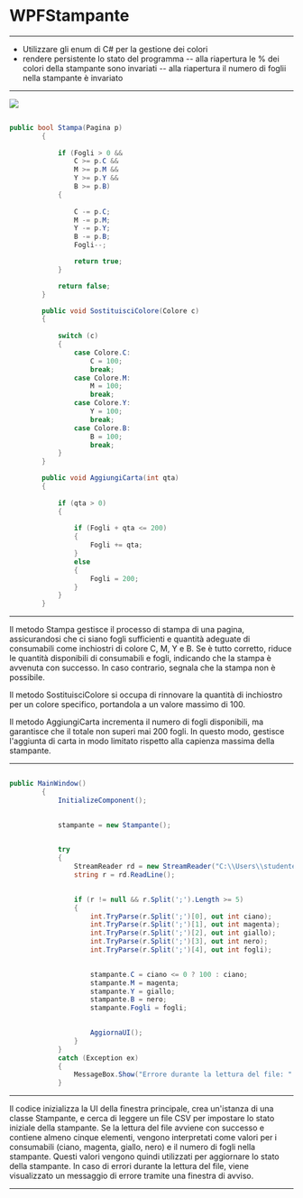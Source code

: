 # WPFStampante
***
- Utilizzare gli enum di C# per la gestione dei colori
- rendere persistente lo stato del programma
  -- alla riapertura le % dei colori della stampante sono invariati
  -- alla riapertura il numero di foglii nella stampante è invariato
***


<img src="https://github.com/ale02082000/WPFStampante/assets/127590077/63d26051-a51a-4c79-9f8c-04620188189b">





``` c#

public bool Stampa(Pagina p)
        {
           
            if (Fogli > 0 &&
                C >= p.C &&
                M >= p.M &&
                Y >= p.Y &&
                B >= p.B)
            {
                
                C -= p.C;
                M -= p.M;
                Y -= p.Y;
                B -= p.B;
                Fogli--;

                return true; 
            }

            return false;
        }

        public void SostituisciColore(Colore c)
        {
            
            switch (c)
            {
                case Colore.C:
                    C = 100;
                    break;
                case Colore.M:
                    M = 100;
                    break;
                case Colore.Y:
                    Y = 100;
                    break;
                case Colore.B:
                    B = 100;
                    break;
            }
        }

        public void AggiungiCarta(int qta)
        {
           
            if (qta > 0)
            {
                
                if (Fogli + qta <= 200)
                {
                    Fogli += qta;
                }
                else
                {
                    Fogli = 200;
                }
            }
        }
```

***
Il metodo Stampa gestisce il processo di stampa di una pagina, assicurandosi che ci siano fogli sufficienti e quantità adeguate di consumabili come inchiostri di colore C, M, Y e B. Se è tutto corretto, riduce le quantità disponibili di consumabili e fogli, indicando che la stampa è avvenuta con successo. In caso contrario, segnala che la stampa non è possibile.

Il metodo SostituisciColore si occupa di rinnovare la quantità di inchiostro per un colore specifico, portandola a un valore massimo di 100.

Il metodo AggiungiCarta incrementa il numero di fogli disponibili, ma garantisce che il totale non superi mai 200 fogli. In questo modo, gestisce l'aggiunta di carta in modo limitato rispetto alla capienza massima della stampante.

***









``` c#

public MainWindow()
        {
            InitializeComponent();

            
            stampante = new Stampante();

            
            try
            {
                StreamReader rd = new StreamReader("C:\\Users\\studente.ITTSBELLUZZIDAV\\Desktop\\WPFStampante-main\\bartolucci.alessandro.4i.Stampante\\bartolucci.alessandro.4i.Stampante\\Models\\persistente.csv");
                string r = rd.ReadLine();

                
                if (r != null && r.Split(';').Length >= 5)
                {
                    int.TryParse(r.Split(';')[0], out int ciano);
                    int.TryParse(r.Split(';')[1], out int magenta);
                    int.TryParse(r.Split(';')[2], out int giallo);
                    int.TryParse(r.Split(';')[3], out int nero);
                    int.TryParse(r.Split(';')[4], out int fogli);

                   
                    stampante.C = ciano <= 0 ? 100 : ciano;
                    stampante.M = magenta;
                    stampante.Y = giallo;
                    stampante.B = nero;
                    stampante.Fogli = fogli;

                   
                    AggiornaUI();
                }
            }
            catch (Exception ex)
            {
                MessageBox.Show("Errore durante la lettura del file: " + ex.Message);
            } 

```

***
Il codice inizializza la UI della finestra principale, crea un'istanza di una classe Stampante, e cerca di leggere un file CSV per impostare lo stato iniziale della stampante. Se la lettura del file avviene con successo e contiene almeno cinque elementi, vengono interpretati come valori per i consumabili (ciano, magenta, giallo, nero) e il numero di fogli nella stampante. Questi valori vengono quindi utilizzati per aggiornare lo stato della stampante. In caso di errori durante la lettura del file, viene visualizzato un messaggio di errore tramite una finestra di avviso.
***





